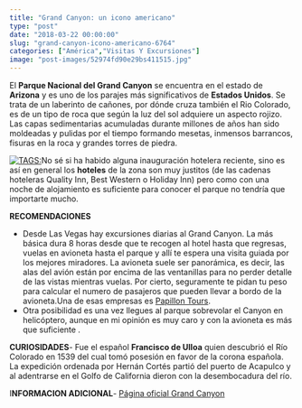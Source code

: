 ```yaml
---
title: "Grand Canyon: un icono americano"
type: "post"
date: "2018-03-22 00:00:00"
slug: "grand-canyon-icono-americano-6764"
categories: ["América","Visitas Y Excursiones"]
image: "post-images/52974fd90e29bs411515.jpg"
---
```


   
  
El **Parque Nacional del Grand Canyon** se encuentra en el estado de **Arizona** y es uno de los parajes más significativos de **Estados Unidos**. Se trata de un laberinto de cañones, por dónde cruza también el Rio Colorado, es de un tipo de roca que según la luz del sol adquiere un aspecto rojizo. Las capas sedimentarias acumuladas durante millones de años han sido moldeadas y pulidas por el tiempo formando mesetas, inmensos barrancos, fisuras en la roca y grandes torres de piedra.  
  
[ ![ TAGS:](post-images/52974fd90e29bs411515.jpg "Havasu Creek by Al_Hikes_AZ")](http://www.flickr.com/photos/alanenglish/6625304571/sizes/z/in/photostream/)No sé si ha habido alguna inauguración hotelera reciente, sino es así en general los **hoteles** de la zona son muy justitos (de las cadenas hoteleras Quality Inn, Best Western o Holiday Inn) pero como con una noche de alojamiento es suficiente para conocer el parque no tendría que importarte mucho.  
  
**RECOMENDACIONES**

- Desde Las Vegas hay excursiones diarias al Grand Canyon. La más básica dura 8 horas desde que te recogen al hotel hasta que regresas, vuelas en avioneta hasta el parque y allí te espera una visita guiada por los mejores miradores. La avioneta suele ser panorámica, es decir, las alas del avión están por encima de las ventanillas para no perder detalle de las vistas mientras vuelas. Por cierto, seguramente te pidan tu peso para calcular el numero de pasajeros que pueden llevar a bordo de la avioneta.Una de esas empresas es [ Papillon Tours](http://es.papillon.com/las-vegas-tours/helicopter-landing-tours).
- Otra posibilidad es una vez llegues al parque sobrevolar el Canyon en helicóptero, aunque en mi opinión es muy caro y con la avioneta es más que suficiente .

**CURIOSIDADES**- Fue el español **Francisco de Ulloa** quien descubrió el Río Colorado en 1539 del cual tomó posesión en favor de la corona española. La expedición ordenada por Hernán Cortés partió del puerto de Acapulco y al adentrarse en el Golfo de California dieron con la desembocadura del río.

I**NFORMACION ADICIONAL**- [Página oficial Grand Canyon](http://www.nps.gov/grca/espanol/index.htm) [](http://www.kaibab.org/)